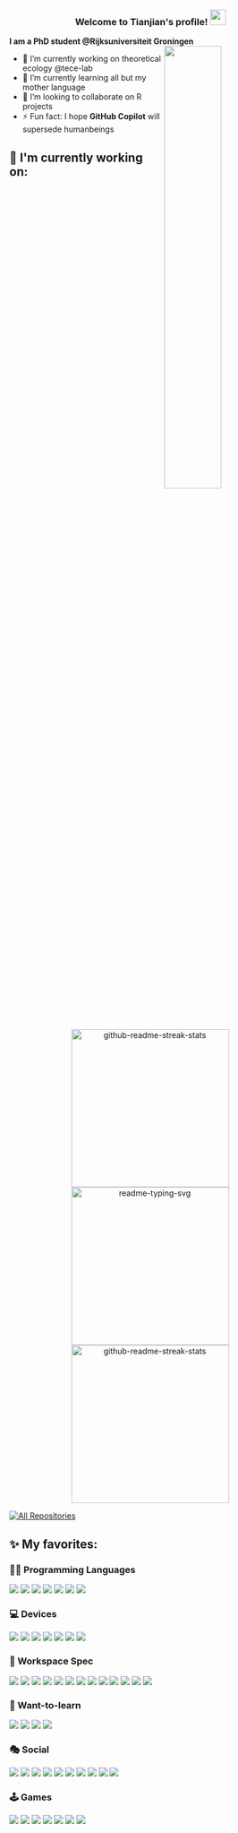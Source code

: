 <h3 align="center">
  Welcome to Tianjian's profile!
  <img src="https://media.giphy.com/media/hvRJCLFzcasrR4ia7z/giphy.gif" width="28">
</h3>

**I am a PhD student @Rijksuniversiteit Groningen**
<a href="https://github.com/anuraghazra/github-readme-stats">
  <img width="45%" align="right" src="https://github-readme-stats.vercel.app/api?username=EvoLandEco&show_icons=true" />
</a>

- 🔭 I’m currently working on theoretical ecology @tece-lab
- 🌱 I’m currently learning all but my mother language
- 👯 I’m looking to collaborate on R projects
- ⚡ Fun fact: I hope **GitHub Copilot** will supersede humanbeings

## 🧠 I'm currently working on:

<p align="middle">
  <a href="https://github.com/DenverCoder1/github-readme-streak-stats"><img width="282" src="https://denvercoder1-github-readme-stats.vercel.app/api/pin/?username=rsetienne&repo=DDD&theme=light&show_icons=ture" alt="github-readme-streak-stats"></a>
  <a href="https://github.com/DenverCoder1/readme-typing-svg"><img width="282" src="https://denvercoder1-github-readme-stats.vercel.app/api/pin/?username=rsetienne&repo=DAISIE&theme=light&show_icons=ture" alt="readme-typing-svg"></a>
  <a href="https://github.com/DenverCoder1/github-readme-streak-stats"><img width="282" src="https://denvercoder1-github-readme-stats.vercel.app/api/pin/?username=EvoLandEco&repo=eve&theme=light&show_icons=ture" alt="github-readme-streak-stats"></a>
</p>

<p align="left">
  <a href="https://github.com/EvoLandEco?tab=repositories"><img alt="All Repositories" title="All Repositories" src="https://custom-icon-badges.herokuapp.com/badge/-All%20Repos-2962FF?style=flat&logoColor=white&logo=repo"/></a>
</p>

## ✨ My favorites: 
### 👨‍💻 Programming Languages

<img src="https://img.shields.io/badge/R-276DC3?style=flat&logo=r&logoColor=white"> <img src="https://img.shields.io/badge/Python-14354C?style=flat&logo=python&logoColor=white">
<img src="https://img.shields.io/badge/C-00599C?style=flat&logo=c&logoColor=white">
<img src="https://img.shields.io/badge/C%2B%2B-9C033A?style=flat&logo=c%2B%2B&">
<img src="https://img.shields.io/badge/LaTeX-008080.svg?logo=LaTeX&logoColor=white">
<img src="https://img.shields.io/badge/Markdown-000000?style=flat&logo=markdown&logoColor=white">
<img src="https://img.shields.io/badge/Bash-121011.svg?logo=gnu-bash&logoColor=white">

### 💻 Devices
<img src="https://img.shields.io/badge/Microsoft-Surface%20Book%203-0067B8?style=flat&logo=microsoft&logoColor=default"> <img src="https://img.shields.io/badge/Huawei-P40_Pro+-C7000B?logo=huawei&logoColor=white">
<img src="https://img.shields.io/badge/Huawei-Watch GT 2 Pro ECG-C7000B?logo=huawei&logoColor=white">
<img src="https://img.shields.io/badge/Samsung-CJ79-144098?logo=samsung&logoColor=white">
<img src="https://img.shields.io/badge/Sennheiser-Momentum 3 Wireless-000000?logo=sennheiser&logoColor=white">
<img src="https://img.shields.io/badge/FILCO-Majestouch_MINILA_Air-000000?logo=&logoColor=white">
<img src="https://img.shields.io/badge/Logitech-MX Master 3-009B85?logo=logitech&logoColor=white">

### 🧰 Workspace Spec
<img src="https://img.shields.io/badge/Windows-388AE8?style=flat&logo=windows&logoColor=white"> <img src="https://img.shields.io/badge/Ubuntu-E95420?style=flat&logo=ubuntu&logoColor=white">
<img src="https://img.shields.io/badge/NVIDIA-76B900?style=flat&logo=nvidia&logoColor=white">
<img src="https://img.shields.io/badge/Intel-0071C5?style=flat&logo=intel&logoColor=white">
<img src="http://img.shields.io/badge/-VS%20Code-005BA4?style=flat&logo=visual%20studio%20code&logoColor=white">
<img src="http://img.shields.io/badge/R%20Studio-75AADB?style=flat&logo=rstudio&logoColor=white">
<img src="http://img.shields.io/badge/PyCharm-20D68C?style=flat&logo=pycharm&logoColor=white">
<img src="http://img.shields.io/badge/Notepad%2B%2B-5CCE74?style=flat&logo=notepad%2B%2B&logoColor=white">
<img src="https://img.shields.io/badge/Mathematica-DD1100.svg?logo=wolfram-mathematica&logoColor=white">
<img src="https://img.shields.io/badge/Jupyter-F37726.svg?logo=Jupyter&logoColor=white">
<img src="http://img.shields.io/badge/-Git-F54D27?style=flat&logo=git&logoColor=FFFFFF">
<img src="http://img.shields.io/badge/-Anaconda-43B02A?style=flat&logo=anaconda&logoColor=FFFFFF">
<img src="http://img.shields.io/badge/-PowerShell-2D4563?style=flat&logo=powershell&logoColor=FFFFFF">

### 🤺 Want-to-learn
<img src="https://img.shields.io/badge/-Arduino-008184?logo=Arduino&logoColor=white"> <img src="https://img.shields.io/badge/-Raspberry_Pi-CD2B57?logo=raspberrypi&logoColor=white">
<img src="https://img.shields.io/badge/TensorFlow-FF8300.svg?logo=TensorFlow&logoColor=white">
<img src="https://img.shields.io/badge/WordPress-1C80CC?logo=wordpress&logoColor=white">

### 🎭 Social
<img src="http://img.shields.io/badge/-GitHub-000000?style=flat&logo=github&logoColor=FFFFFF"> <img src="https://img.shields.io/badge/Research_Gate-00CCBB?style=flat&logo=researchgate&logoColor=white"> 
<img src="http://img.shields.io/badge/-QQ-169ADA?style=flat&logo=tencentqq&logoColor=FFFFFF">
<img src="http://img.shields.io/badge/-WeChat-05DB6C?style=flat&logo=wechat&logoColor=FFFFFF">
<img src="http://img.shields.io/badge/-Bilibili-FB7299?style=flat&logo=bilibili&logoColor=FFFFFF">
<img src="http://img.shields.io/badge/-Duolingo-78C800?style=flat&logo=duolingo&logoColor=FFFFFF">
<img src="http://img.shields.io/badge/-Stack_Exchange-195398?style=flat&logo=stackexchange&logoColor=white"> 
<img src="http://img.shields.io/badge/-Stack_Overflow-F48024?style=flat&logo=stackoverflow&logoColor=white"> 
<img src="https://img.shields.io/badge/500px-black?style=flat&logo=500px&logoColor=white"> 
<img src="https://img.shields.io/badge/Discord-404EED?style=flat&logo=discord&logoColor=white"> 

### 🕹 Games
<img src="https://img.shields.io/badge/Steam-000000?style=flat&logo=steam&logoColor=white"> <img src="https://img.shields.io/badge/Nintendo_Switch-E60012?style=flat&logo=nintendo-switch&logoColor=white">
<img src="https://img.shields.io/badge/Xbox-107C10?style=flat&logo=xbox&logoColor=whit">
<img src="https://img.shields.io/badge/PlayStation-003791?style=flat&logo=playstation&logoColor=white">
<img src="https://img.shields.io/badge/Itch.io-FA5C5C?style=flat&logo=itch.io&logoColor=white">
<img src="https://img.shields.io/badge/-OBS%20Studio-302E31?logo=obs-studio&logoColor=white">
<img src="https://img.shields.io/badge/-Twitch-451093?logo=twitch&logoColor=white">

